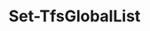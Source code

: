 ﻿---
title: Set-TfsGlobalList
breadcrumbs: [ "GlobalList" ]
parent: "GlobalList"
description: "Changes the contents of a Global List. "
remarks: 
parameterSets: 
  "_All_": [ Add, Collection, Force, GlobalList, Passthru, Project, Remove ] 
  "__AllParameterSets":  
    GlobalList: 
      type: "string"  
      required: true  
    Add: 
      type: "IEnumerable`1"  
    Collection: 
      type: "object"  
    Force: 
      type: "SwitchParameter"  
    Passthru: 
      type: "SwitchParameter"  
    Project: 
      type: "object"  
    Remove: 
      type: "IEnumerable`1" 
parameters: 
  - name: "GlobalList" 
    description: "Specifies the name of the global list to be changed. " 
    required: true 
    globbing: false 
    pipelineInput: "true (ByPropertyName)" 
    type: "string" 
    aliases: [ Name ] 
  - name: "Name" 
    description: "Specifies the name of the global list to be changed. This is an alias of the GlobalList parameter." 
    required: true 
    globbing: false 
    pipelineInput: "true (ByPropertyName)" 
    type: "string" 
    aliases: [ Name ] 
  - name: "Add" 
    description: "Specifies a list of items to be added to the global list. " 
    globbing: false 
    type: "IEnumerable`1" 
  - name: "Remove" 
    description: "Specifies a list of items to be removed from the global list. " 
    globbing: false 
    type: "IEnumerable`1" 
  - name: "Force" 
    description: "Creates a new list if the specified one does not exist. " 
    globbing: false 
    type: "SwitchParameter" 
    defaultValue: "False" 
  - name: "Project" 
    description: "Specifies the name of the Team Project, its ID (a GUID), or a Microsoft.TeamFoundation.Core.WebApi.TeamProject object to connect to. When omitted, it defaults to the connection set by Connect-TfsTeamProject (if any). For more details, see the Get-TfsTeamProject cmdlet. " 
    globbing: false 
    type: "object" 
  - name: "Collection" 
    description: "Specifies the URL to the Team Project Collection or Azure DevOps Organization to connect to, a TfsTeamProjectCollection object (Windows PowerShell only), or a VssConnection object. You can also connect to an Azure DevOps Services organizations by simply providing its name instead of the full URL. For more details, see the Get-TfsTeamProjectCollection cmdlet. When omitted, it defaults to the connection set by Connect-TfsTeamProjectCollection (if any). " 
    globbing: false 
    type: "object" 
  - name: "Passthru" 
    description: "Returns the results of the command. By default, this cmdlet does not generate any output. " 
    globbing: false 
    type: "SwitchParameter" 
    defaultValue: "False"
inputs: 
  - type: "System.String" 
    description: "Specifies the name of the global list to be changed. "
outputs: 
notes: 
relatedLinks: 
  - text: "Online Version:" 
    uri: "https://tfscmdlets.dev/docs/cmdlets/GlobalList/Set-TfsGlobalList"
aliases: 
examples: 
---
